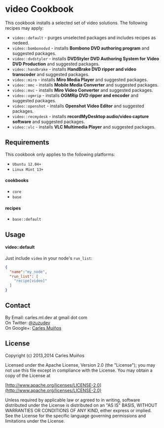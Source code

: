 # video Cookbook

This cookbook installs a selected set of video solutions.
The following recipes may apply:

- `video::default`    - purges unselected packages and includes recipes as nedeed.
- `video::bombonodvd` - installs __Bombono DVD authoring program__ and suggested packages.
- `video::dvdstyler`  - installs __DVDStyler DVD Authoring System for Video DVD Production__ and suggested packages.
- `video::handbrake`  - installs __HandBrake DVD ripper and video transcoder__ and suggested packages.
- `video::miro`       - installs __Miro Media Player__ and suggested packages.
- `video::mmc`        - installs __Mobile Media Converter__ and suggested packages.
- `video::mvc`        - installs __Miro Video Converter__ and suggested packages.
- `video::ogmrip`     - installs __OGMRip DVD ripper and encoder__ and suggested packages.
- `video::openshot`   - installs __Openshot Video Editor__ and suggested packages.
- `video::recmydesk`  - installs __recordMyDesktop audio/video capture software__ and suggested packages.
- `video::vlc`        - installs __VLC Multimedia Player__ and suggested packages.


## Requirements

This cookbook only applies to the following platforms:  
- `Ubuntu 12.04+`
- `Linux Mint 13+`

#### cookbooks
- `core`
- `base`

#### recipes
- `base::default`


## Usage

#### video::default
Just include `video` in your node's `run_list`:

```json
{
  "name":"my_node",
  "run_list": [
    "recipe[video]"
  ]
}
```


## Contact

By Email:   carles.ml.dev at gmail dot com  
On Twitter: [@zuzudev](https://twitter.com/zuzudev)  
On Google+: [Carles Muiños](https://plus.google.com/109480759201585988691)


## License

Copyright (c) 2013,2014 Carles Muiños

Licensed under the Apache License, Version 2.0 (the "License");
you may not use this file except in compliance with the License.
You may obtain a copy of the License at

[http://www.apache.org/licenses/LICENSE-2.0](http://www.apache.org/licenses/LICENSE-2.0)

Unless required by applicable law or agreed to in writing, software
distributed under the License is distributed on an "AS IS" BASIS,
WITHOUT WARRANTIES OR CONDITIONS OF ANY KIND, either express or implied.
See the License for the specific language governing permissions and
limitations under the License.

